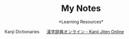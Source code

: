<h1 align="center">My Notes</h1>
<center> *Learning Resources* </center>


Kanji Dictionaries
<img height="16" width="16" src="//proxy.duckduckgo.com/ip3/kanji.jitenon.jp.ico">
[漢字辞典オンライン - Kanji Jiten Online](http://kanji.jitenon.jp)

